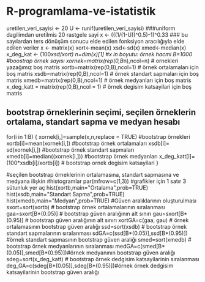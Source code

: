 
# R-programlama-ve-istatistik
uretilen_veri_sayisi <-  20
U           <-  runif(uretilen_veri_sayisi) ###uniform dagilimdan uretilmis 20 rastgele sayi 
x           <- (((1/(1-U))^0.5)-1)^0.33 ### bu sayılardan ters dönüşüm sonucu elde edilen fonksiyon aracılığıyla elde edilen veriler 
x <- matrix(x)
xort<-mean(x)
xsd<-sd(x)
xmed<-median(x)
x_deg_kat <- (100*xsd/xort)
n=dim(x)[1] #x in boyutu: örnek hacmi
B=1000 #boostrap örnek sayısı
xornek=matrix(rep(0,B*n),ncol=n) # ornekleri yazağımız boş matris
xortb=matrix(rep(0,B),ncol=1) # örnek ortalamaları için boş matris
xsdb=matrix(rep(0,B),ncol=1) # örnek standart sapmaları için boş matris
xmedb=matrix(rep(0,B),ncol=1) # örnek medyanları için boş matris
x_deg_katt = matrix(rep(0,B),ncol = 1) # örnek degisim katsayilari için boş matris

## bootstrap örneklerinin seçimi, seçilen örneklerin ortalama, standart sapma ve medyan hesabı
for(i in 1:B)
{
  xornek[i,]=sample(x,n,replace = TRUE) #bootstrap örnekleri
  xortb[i]=mean(xornek[i,]) #bootstrap örnek ortalamaları
  xsdb[i]= sd(xornek[i,]) #bootstrap örnek standart sapmaları
  xmedb[i]=median((xornek[i,])) #bootstrap örnek medyanları
  x_deg_katt[i]= (100*xsdb[i]/xortb[i]) # bootstrap ornek degisim katsayilari 
}

#seçilen bootstrap örneklerinin ortalamasına, standart sapmasına ve medyana ilişkin #histogramlar
par(mfrow=c(1,3)) #grafikler için 1 satır 3 sütunluk yer aç
hist(xortb,main="Ortalama",prob=TRUE)
hist(xsdb,main="Standart Sapma",prob=TRUE)
hist(xmedb,main="Medyan",prob=TRUE)
#Güven aralıklarının oluşturulması
sxort=sort(xortb) # bootstrap örnek ortalamalarının sıralanması
gaa=sxort[B*(0.05)] # bootstrap güven aralığının alt sınırı
gau=sxort[B*(0.95)] # bootstrap güven aralığının alt sınırı
xortGA=c(gaa, gau) # örnek ortalamasının bootstrap güven aralığı
ssd=sort(xsdb) # bootstrap örnek standart sapmalarının sıralanması
sdGA=c(ssd[B*(0.05)],ssd[B*(0.95)]) #örnek standart sapmasının bootstrap güven aralığı
smed=sort(xmedb) # bootstrap örnek medyanlarının sıralanması
medGA=c(smed[B*(0.05)],smed[B*(0.95)])#örnek medyanının bootstrap güven aralığı
sdeg=sort(x_deg_katt) # bootstrap örnek dedgisim katsayilarinin sıralanması
deg_GA=c(sdeg[B*(0.05)],sdeg[B*(0.95)])#örnek örnek dedgisim katsayilarinin bootstrap güven aralığı
